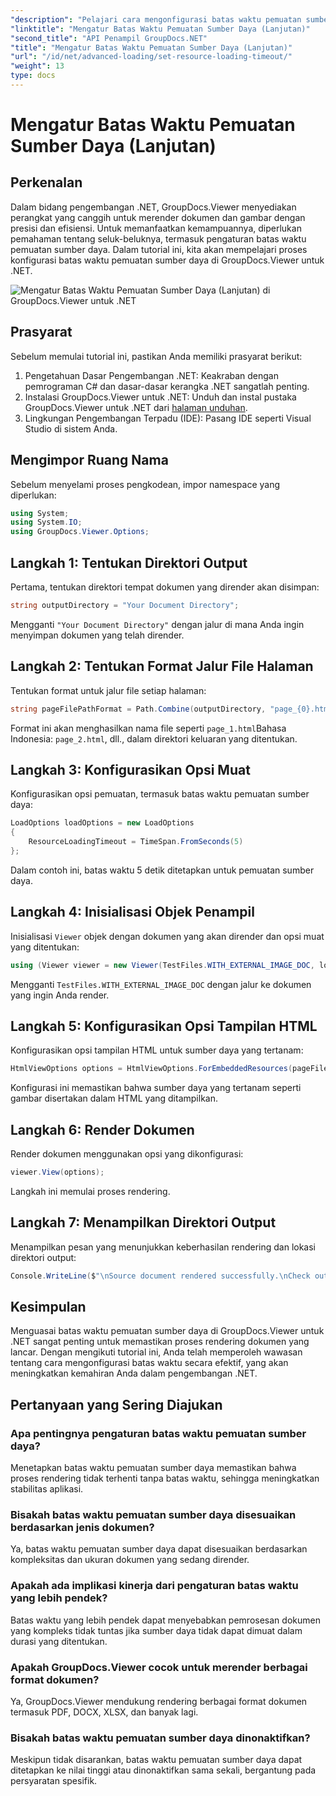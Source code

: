 ```yaml
---
"description": "Pelajari cara mengonfigurasi batas waktu pemuatan sumber daya di GroupDocs.Viewer untuk .NET secara efisien. Kuasai pemrosesan dokumen dengan presisi dan stabilitas."
"linktitle": "Mengatur Batas Waktu Pemuatan Sumber Daya (Lanjutan)"
"second_title": "API Penampil GroupDocs.NET"
"title": "Mengatur Batas Waktu Pemuatan Sumber Daya (Lanjutan)"
"url": "/id/net/advanced-loading/set-resource-loading-timeout/"
"weight": 13
type: docs
---
```

# Mengatur Batas Waktu Pemuatan Sumber Daya (Lanjutan)

## Perkenalan
Dalam bidang pengembangan .NET, GroupDocs.Viewer menyediakan perangkat yang canggih untuk merender dokumen dan gambar dengan presisi dan efisiensi. Untuk memanfaatkan kemampuannya, diperlukan pemahaman tentang seluk-beluknya, termasuk pengaturan batas waktu pemuatan sumber daya. Dalam tutorial ini, kita akan mempelajari proses konfigurasi batas waktu pemuatan sumber daya di GroupDocs.Viewer untuk .NET.

![Mengatur Batas Waktu Pemuatan Sumber Daya (Lanjutan) di GroupDocs.Viewer untuk .NET](/viewer/advanced-loading/set-resource-loading-timeout-img.png)

## Prasyarat
Sebelum memulai tutorial ini, pastikan Anda memiliki prasyarat berikut:
1. Pengetahuan Dasar Pengembangan .NET: Keakraban dengan pemrograman C# dan dasar-dasar kerangka .NET sangatlah penting.
2. Instalasi GroupDocs.Viewer untuk .NET: Unduh dan instal pustaka GroupDocs.Viewer untuk .NET dari [halaman unduhan](https://releases.groupdocs.com/viewer/net/).
3. Lingkungan Pengembangan Terpadu (IDE): Pasang IDE seperti Visual Studio di sistem Anda.

## Mengimpor Ruang Nama
Sebelum menyelami proses pengkodean, impor namespace yang diperlukan:
```csharp
using System;
using System.IO;
using GroupDocs.Viewer.Options;
```

## Langkah 1: Tentukan Direktori Output
Pertama, tentukan direktori tempat dokumen yang dirender akan disimpan:
```csharp
string outputDirectory = "Your Document Directory";
```
Mengganti `"Your Document Directory"` dengan jalur di mana Anda ingin menyimpan dokumen yang telah dirender.
## Langkah 2: Tentukan Format Jalur File Halaman
Tentukan format untuk jalur file setiap halaman:
```csharp
string pageFilePathFormat = Path.Combine(outputDirectory, "page_{0}.html");
```
Format ini akan menghasilkan nama file seperti `page_1.html`Bahasa Indonesia: `page_2.html`, dll., dalam direktori keluaran yang ditentukan.
## Langkah 3: Konfigurasikan Opsi Muat
Konfigurasikan opsi pemuatan, termasuk batas waktu pemuatan sumber daya:
```csharp
LoadOptions loadOptions = new LoadOptions
{
    ResourceLoadingTimeout = TimeSpan.FromSeconds(5)
};
```
Dalam contoh ini, batas waktu 5 detik ditetapkan untuk pemuatan sumber daya.
## Langkah 4: Inisialisasi Objek Penampil
Inisialisasi `Viewer` objek dengan dokumen yang akan dirender dan opsi muat yang ditentukan:
```csharp
using (Viewer viewer = new Viewer(TestFiles.WITH_EXTERNAL_IMAGE_DOC, loadOptions))
```
Mengganti `TestFiles.WITH_EXTERNAL_IMAGE_DOC` dengan jalur ke dokumen yang ingin Anda render.
## Langkah 5: Konfigurasikan Opsi Tampilan HTML
Konfigurasikan opsi tampilan HTML untuk sumber daya yang tertanam:
```csharp
HtmlViewOptions options = HtmlViewOptions.ForEmbeddedResources(pageFilePathFormat);
```
Konfigurasi ini memastikan bahwa sumber daya yang tertanam seperti gambar disertakan dalam HTML yang ditampilkan.
## Langkah 6: Render Dokumen
Render dokumen menggunakan opsi yang dikonfigurasi:
```csharp
viewer.View(options);
```
Langkah ini memulai proses rendering.
## Langkah 7: Menampilkan Direktori Output
Menampilkan pesan yang menunjukkan keberhasilan rendering dan lokasi direktori output:
```csharp
Console.WriteLine($"\nSource document rendered successfully.\nCheck output in {outputDirectory}.");
```

## Kesimpulan
Menguasai batas waktu pemuatan sumber daya di GroupDocs.Viewer untuk .NET sangat penting untuk memastikan proses rendering dokumen yang lancar. Dengan mengikuti tutorial ini, Anda telah memperoleh wawasan tentang cara mengonfigurasi batas waktu secara efektif, yang akan meningkatkan kemahiran Anda dalam pengembangan .NET.
## Pertanyaan yang Sering Diajukan
### Apa pentingnya pengaturan batas waktu pemuatan sumber daya?
Menetapkan batas waktu pemuatan sumber daya memastikan bahwa proses rendering tidak terhenti tanpa batas waktu, sehingga meningkatkan stabilitas aplikasi.
### Bisakah batas waktu pemuatan sumber daya disesuaikan berdasarkan jenis dokumen?
Ya, batas waktu pemuatan sumber daya dapat disesuaikan berdasarkan kompleksitas dan ukuran dokumen yang sedang dirender.
### Apakah ada implikasi kinerja dari pengaturan batas waktu yang lebih pendek?
Batas waktu yang lebih pendek dapat menyebabkan pemrosesan dokumen yang kompleks tidak tuntas jika sumber daya tidak dapat dimuat dalam durasi yang ditentukan.
### Apakah GroupDocs.Viewer cocok untuk merender berbagai format dokumen?
Ya, GroupDocs.Viewer mendukung rendering berbagai format dokumen termasuk PDF, DOCX, XLSX, dan banyak lagi.
### Bisakah batas waktu pemuatan sumber daya dinonaktifkan?
Meskipun tidak disarankan, batas waktu pemuatan sumber daya dapat ditetapkan ke nilai tinggi atau dinonaktifkan sama sekali, bergantung pada persyaratan spesifik.